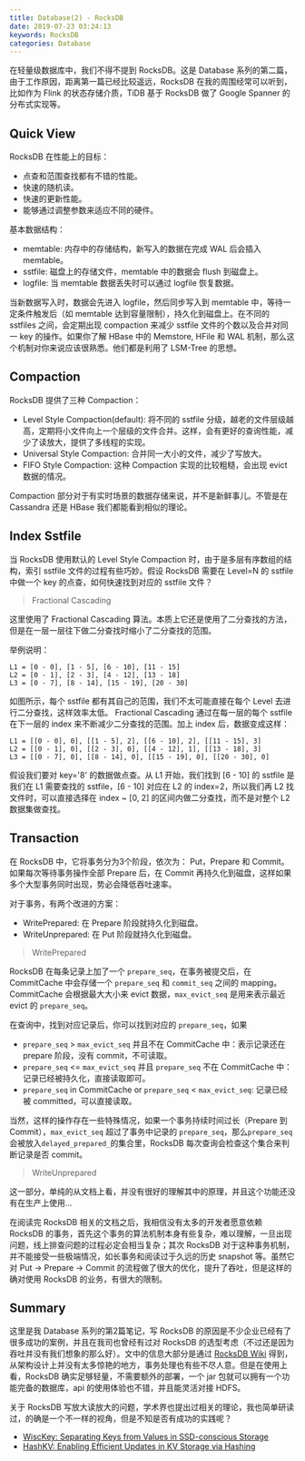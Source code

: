 ```yaml
---
title: Database(2) - RocksDB
date: 2019-07-23 03:24:13
keywords: RocksDB
categories: Database
---
```


在轻量级数据库中，我们不得不提到 RocksDB。这是 Database 系列的第二篇，由于工作原因，距离第一篇已经比较遥远，RocksDB 在我的周围经常可以听到，比如作为 Flink 的状态存储介质，TiDB 基于 RocksDB 做了 Google Spanner 的分布式实现等。

## Quick View

RocksDB 在性能上的目标：

* 点查和范围查找都有不错的性能。
* 快速的随机读。
* 快速的更新性能。
* 能够通过调整参数来适应不同的硬件。

基本数据结构：

* memtable: 内存中的存储结构，新写入的数据在完成 WAL 后会插入 memtable。
* sstfile: 磁盘上的存储文件，memtable 中的数据会 flush 到磁盘上。
* logfile: 当 memtable 数据丢失时可以通过 logfile 恢复数据。

当新数据写入时，数据会先进入 logfile，然后同步写入到 memtable 中，等待一定条件触发后（如 memtable 达到容量限制），持久化到磁盘上。在不同的 sstfiles 之间，会定期出现 compaction 来减少 sstfile 文件的个数以及合并对同一 key 的操作。如果你了解 HBase 中的 Memstore, HFile 和 WAL 机制，那么这个机制对你来说应该很熟悉。他们都是利用了 LSM-Tree 的思想。

## Compaction

RocksDB 提供了三种 Compaction：

* Level Style Compaction(default): 将不同的 sstfile 分级，越老的文件层级越高，定期将小文件向上一个层级的文件合并。这样，会有更好的查询性能，减少了读放大，提供了多线程的实现。
* Universal Style Compaction: 合并同一大小的文件，减少了写放大。
* FIFO Style Compaction: 这种 Compaction 实现的比较粗糙，会出现 evict 数据的情况。

Compaction 部分对于有实时场景的数据存储来说，并不是新鲜事儿。不管是在 Cassandra 还是 HBase 我们都能看到相似的理论。

## Index Sstfile

当 RocksDB 使用默认的 Level Style Compaction 时，由于是多层有序数组的结构，索引 sstfile 文件的过程有些巧妙。假设 RocksDB 需要在 Level=N 的 sstfile 中做一个 key 的点查，如何快速找到对应的 sstfile 文件？

> Fractional Cascading

这里使用了 Fractional Cascading 算法。本质上它还是使用了二分查找的方法，但是在一层一层往下做二分查找时缩小了二分查找的范围。

举例说明：

```
L1 = [0 - 0], [1 - 5], [6 - 10], [11 - 15]
L2 = [0 - 1], [2 - 3], [4 - 12], [13 - 18]
L3 = [0 - 7], [8 - 14], [15 - 19], [20 - 30]
```  

如图所示，每个 sstfile 都有其自己的范围，我们不太可能直接在每个 Level 去进行二分查找，这样效率太低。 Fractional Cascading 通过在每一层的每个 sstfile 在下一层的 index 来不断减少二分查找的范围。加上 index 后，数据变成这样：

```
L1 = [[0 - 0], 0], [[1 - 5], 2], [[6 - 10], 2], [[11 - 15], 3]
L2 = [[0 - 1], 0], [[2 - 3], 0], [[4 - 12], 1], [[13 - 18], 3]
L3 = [[0 - 7], 0], [[8 - 14], 0], [[15 - 19], 0], [[20 - 30], 0]
```

假设我们要对 key='8' 的数据做点查。从 L1 开始，我们找到 [6 - 10] 的 sstfile 是我们在 L1 需要查找的 sstfile，[6 - 10] 对应在 L2 的 index=2，所以我们再 L2 找文件时，可以直接选择在 index ~ [0, 2] 的区间内做二分查找，而不是对整个 L2 数据集做查找。

## Transaction

在 RocksDB 中，它将事务分为3个阶段，依次为： Put，Prepare 和 Commit。如果每次等待事务操作全部 Prepare 后，在 Commit 再持久化到磁盘，这样如果多个大型事务同时出现，势必会降低吞吐速率。

对于事务，有两个改进的方案：

* WritePrepared: 在 Prepare 阶段就持久化到磁盘。
* WriteUnprepared: 在 Put 阶段就持久化到磁盘。

> WritePrepared

RocksDB 在每条记录上加了一个 ```prepare_seq```，在事务被提交后，在 CommitCache 中会存储一个 ```prepare_seq``` 和 ```commit_seq``` 之间的 mapping。CommitCache 会根据最大大小来 evict 数据，```max_evict_seq``` 是用来表示最近 evict 的 ```prepare_seq```。 

在查询中，找到对应记录后，你可以找到对应的 ```prepare_seq```，如果

* ```prepare_seq``` > ```max_evict_seq``` 并且不在 CommitCache 中：表示记录还在 prepare 阶段，没有 commit，不可读取。
* ```prepare_seq``` <= ```max_evict_seq``` 并且 ```prepare_seq``` 不在 CommitCache 中：记录已经被持久化，直接读取即可。
* ```prepare_seq``` in CommitCache or ```prepare_seq``` < ```max_evict_seq```: 记录已经被 committed，可以直接读取。

当然，这样的操作存在一些特殊情况，如果一个事务持续时间过长（Prepare 到 Commit），```max_evict_seq``` 超过了事务中记录的 ```prepare_seq```，那么```prepare_seq```会被放入```delayed_prepared_```的集合里，RocksDB 每次查询会检查这个集合来判断记录是否 commit。


> WriteUnprepared

这一部分，单纯的从文档上看，并没有很好的理解其中的原理，并且这个功能还没有在生产上使用...

在阅读完 RocksDB 相关的文档之后，我相信没有太多的开发者愿意依赖 RocksDB 的事务，首先这个事务的算法机制本身有些复杂，难以理解，一旦出现问题，线上排查问题的过程必定会相当复杂；其次 RocksDB 对于这种事务机制，并不能接受一些极端情况，如长事务和阅读过于久远的历史 snapshot 等。虽然它对 Put -> Prepare -> Commit 的流程做了很大的优化，提升了吞吐，但是这样的确对使用 RocksDB 的业务，有很大的限制。


## Summary

这里是我 Database 系列的第2篇笔记，写 RocksDB 的原因是不少企业已经有了很多成功的案例，并且在我司也曾经有过对 RocksDB 的选型考虑（不过还是因为吞吐并没有我们想象的那么好）。文中的信息大部分是通过 [RocksDB Wiki](https://github.com/facebook/rocksdb/wiki/Rocksdb-Architecture-Guide) 得到，从架构设计上并没有太多惊艳的地方，事务处理也有些不尽人意。但是在使用上看，RocksDB 确实足够轻量，不需要额外的部署，一个 jar 包就可以拥有一个功能完备的数据库，api 的使用体验也不错，并且能灵活对接 HDFS。  

关于 RocksDB 写放大读放大的问题，学术界也提出过相关的理论，我也简单研读过，的确是一个不一样的视角，但是不知是否有成功的实践呢？

* [WiscKey: Separating Keys from Values
in SSD-conscious Storage](https://www.usenix.org/system/files/conference/fast16/fast16-papers-lu.pdf)
* [HashKV: Enabling Efficient Updates in KV Storage via Hashing](https://www.usenix.org/system/files/conference/atc18/atc18-chan.pdf)
